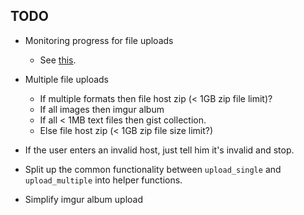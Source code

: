 ## TODO

* Monitoring progress for file uploads
  - See [this](https://stackoverflow.com/questions/13909900/progress-of-python-requests-post).

* Multiple file uploads
  - If multiple formats then file host zip (< 1GB zip file limit)?
  - If all images then imgur album
  - If all < 1MB text files then gist collection.
  - Else file host zip (< 1GB zip file size limit?)

* If the user enters an invalid host, just tell him it's invalid and stop.

* Split up the common functionality between `upload_single` and `upload_multiple` into helper functions.

* Simplify imgur album upload